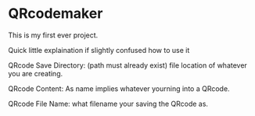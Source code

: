 # QRcodemaker

This is my first ever project.

Quick little explaination if slightly confused how to use it

QRcode Save Directory:
(path must already exist)
file location of whatever you are creating.

QRcode Content:
As name implies whatever yourning into a QRcode.

QRcode File Name:
what filename your saving the QRcode as.
